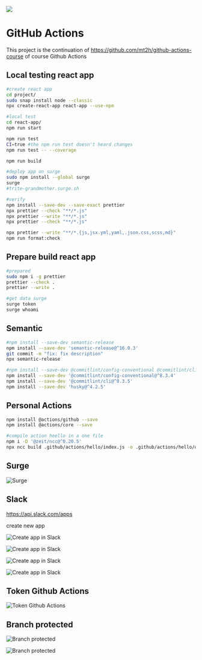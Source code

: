 ![](https://github.com/mt2h/react-app/workflows/CI/badge.svg?branch=develop&event=push)

# GitHub Actions

This project is the continuation of https://github.com/mt2h/github-actions-course of course Github Actions

## Local testing react app

```bash
#create react app
cd project/
sudo snap install node --classic
npx create-react-app react-app --use-npm

#local test
cd react-app/
npm run start

npm run test
CI=true #the npm run test doesn't heard changes
npm run test -- --coverage

npm run build

#deploy app on surge
sudo npm install --global surge
surge
#trite-grandmother.surge.sh

#verify
npm install --save-dev --save-exact prettier
npx prettier --check "**/*.js"
npx prettier --write "**/*.js"
npx prettier --check "**/*.js"

npx prettier --write "**/*.{js,jsx.yml,yaml,.json.css,scss,md}"
npm run format:check
```

## Prepare build react app

```bash
#prepared
sudo npm i -g prettier
prettier --check .
prettier --write .

#get data surge
surge token
surge whoami
```

## Semantic

```bash
#npm install --save-dev semantic-release
npm install --save-dev 'semantic-release@^16.0.3'
git commit -m "fix: fix description"
npx semantic-release

#npm install --save-dev @commitlint/config-conventional @commitlint/cli husky
npm install --save-dev '@commitlint/config-conventional@^8.3.4'
npm install --save-dev '@commitlint/cli@^8.3.5'
npm install --save-dev 'husky@^4.2.5'
```

## Personal Actions

```bash
npm install @actions/github --save
npm install @actions/core --save

#compile action heello in a one file
npm i -D '@zeit/ncc@^0.20.5'
npx ncc build .github/actions/hello/index.js -o .github/actions/hello/dist
```

## Surge

![Surge](./img/surge.png)

## Slack

https://api.slack.com/apps

create new app

![Create app in Slack](./img/create_app_slack_1.png)

![Create app in Slack](./img/create_app_slack_2.png)

![Create app in Slack](./img/create_app_slack_3.png)

![Create app in Slack](./img/create_app_slack_4.png)

## Token Github Actions

![Token Github Actions](./img/token.png)

## Branch protected

![Branch protected](./img/branch_protection_rule_1.png)

![Branch protected](./img/branch_protection_rule_2.png)
